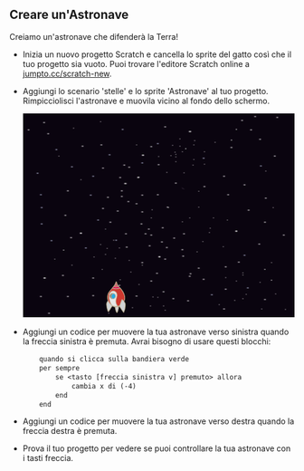 ## Creare un'Astronave

Creiamo un'astronave che difenderà la Terra!

+ Inizia un nuovo progetto Scratch e cancella lo sprite del gatto così che il tuo progetto sia vuoto. Puoi trovare l'editore Scratch online a <a href="http://jumpto.cc/scratch-new" target="_blank">jumpto.cc/scratch-new</a>.

+ Aggiungi lo scenario 'stelle' e lo sprite 'Astronave' al tuo progetto. Rimpicciolisci l'astronave e muovila vicino al fondo dello schermo.

	![screenshot](images/invaders-sprites.png)

+ Aggiungi un codice per muovere la tua astronave verso sinistra quando la freccia sinistra è premuta. Avrai bisogno di usare questi blocchi:

	```blocks
		quando si clicca sulla bandiera verde
		per sempre
  			se <tasto [freccia sinistra v] premuto> allora
    			cambia x di (-4)
  			end
		end
	```

+ Aggiungi un codice per muovere la tua astronave verso destra quando la freccia destra è premuta.

+ Prova il tuo progetto per vedere se puoi controllare la tua astronave con i tasti freccia.
